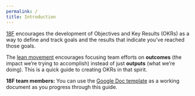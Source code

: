 ```yaml
---
permalink: /
title: Introduction
---
```

[18F](https://18f.gsa.gov) encourages the development of Objectives and Key
Results (OKRs) as a way to define and track goals and the results that
indicate you’ve reached those goals.

The [lean movement](https://pages.18f.gov/lean-product-design/) encourages
focusing team efforts on **outcomes** (the impact we’re trying to accomplish)
instead of just **outputs** (what we’re doing). This is a quick guide to
creating OKRs in that spirit.

**18F team members:** You can use the [Google Doc
template](https://docs.google.com/a/gsa.gov/document/d/1yqZ20GSLVUmw5ewkug7XLAVge4aKNgGRjQLLJiIvrPo/edit?usp=sharing)
as a working document as you progress through this guide.
